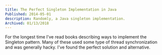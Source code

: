 ```yaml
---
title: The Perfect Singleton Implementation in Java
Published: 2014-05-01
description: Randomly, a Java singleton implementation.
Archived: 01/13/2018
---
```


For the longest time I've read books describing ways to implement the Singleton pattern. Many of these used some type of thread synchronization and was generally hacky. I've found the perfect solution and alternative.

<code data-gist-id="1a9e989c2f3abfb7e2a6"></code>
